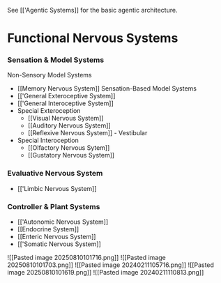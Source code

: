 See [['Agentic Systems]] for the basic agentic architecture.
# Functional Nervous Systems
### Sensation & Model Systems
Non-Sensory Model Systems
- [[Memory Nervous System]]
Sensation-Based Model Systems
- [['General Exteroceptive System]]
- [['General Interoceptive System]]
- Special Exteroception
	- [[Visual Nervous System]]
	- [[Auditory Nervous System]]
	- [[Reflexive Nervous System]] - Vestibular
- Special Interoception
	- [[Olfactory Nervous Sytem]]
	- [[Gustatory Nervous System]]
### Evaluative Nervous System
- [['Limbic Nervous System]]
### Controller & Plant Systems
- [['Autonomic Nervous System]]
- [[Endocrine System]]
- [[Enteric Nervous System]]
- [['Somatic Nervous System]]

![[Pasted image 20250810101716.png]]
![[Pasted image 20250810101703.png]]
![[Pasted image 20240211105716.png]]
![[Pasted image 20250810101619.png]]
![[Pasted image 20240211110813.png]]